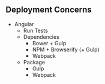 ## Deployment Concerns

* Angular
  * Run Tests
  * Dependencies
    * Bower + Gulp
    * NPM + Browserify (+ Gulp)
    * Webpack
  * Package
    * Gulp
    * Webpack
